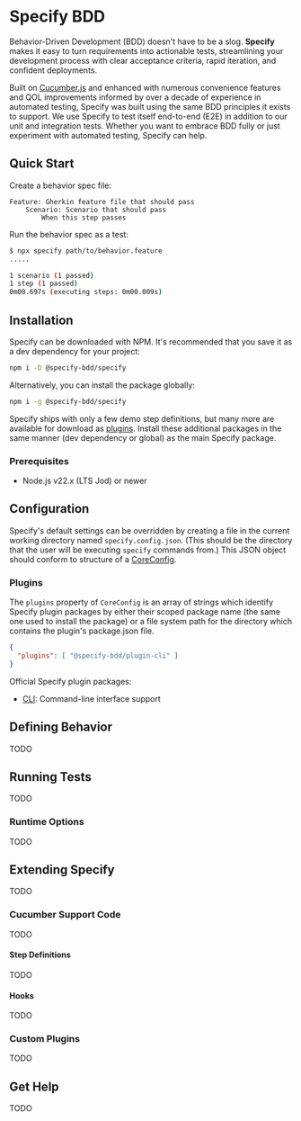 # Specify BDD

Behavior-Driven Development (BDD) doesn't have to be a slog.  **Specify** makes it easy to turn requirements into
actionable tests, streamlining your development process with clear acceptance criteria, rapid iteration, and confident
deployments.

Built on [Cucumber.js](https://github.com/cucumber/cucumber-js) and enhanced with numerous convenience features and QOL
improvements informed by over a decade of experience in automated testing, Specify was built using the same BDD 
principles it exists to support.  We use Specify to test itself end-to-end (E2E) in addition to our unit and 
integration tests.  Whether you want to embrace BDD fully or just experiment with automated testing, Specify can help.

## Quick Start

Create a behavior spec file:

```gherkin
Feature: Gherkin feature file that should pass
    Scenario: Scenario that should pass
        When this step passes
```

Run the behavior spec as a test:

```bash
$ npx specify path/to/behavior.feature
.....

1 scenario (1 passed)
1 step (1 passed)
0m00.697s (executing steps: 0m00.009s)
```

## Installation

Specify can be downloaded with NPM.  It's recommended that you save it as a dev dependency for your project:

```bash
npm i -D @specify-bdd/specify
```

Alternatively, you can install the package globally:

```bash
npm i -g @specify-bdd/specify
```

Specify ships with only a few demo step definitions, but many more are available for download as [plugins](#plugins).
Install these additional packages in the same manner (dev dependency or global) as the main Specify package.

### Prerequisites

- Node.js v22.x (LTS Jod) or newer

## Configuration

Specify's default settings can be overridden by creating a file in the current working directory named 
`specify.config.json`.  (This should be the directory that the user will be executing `specify` commands from.)  This 
JSON object should conform to structure of a [CoreConfig](https://github.com/specify-bdd/specify-core/blob/main/modules/%40specify-bdd/specify/types/index.d.ts).

### Plugins

The `plugins` property of `CoreConfig` is an array of strings which identify Specify plugin packages by either their
scoped package name (the same one used to install the package) or a file system path for the directory which contains
the plugin's package.json file.

```json
{
  "plugins": [ "@specify-bdd/plugin-cli" ]
}
```

Official Specify plugin packages:
* [CLI](https://www.npmjs.com/package/@specify-bdd/plugin-cli): Command-line interface support

## Defining Behavior

TODO

## Running Tests

TODO

### Runtime Options

TODO

## Extending Specify

TODO

### Cucumber Support Code

TODO

#### Step Definitions

TODO

#### Hooks

TODO

### Custom Plugins

TODO

## Get Help

TODO
